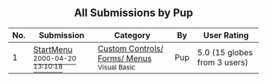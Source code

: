 ﻿<div align="center">

## All Submissions by Pup

</div>

No.  | Submission | Category | By   | User Rating
---- | ---------- | -------- | ---- | -----------
1 | [StartMenu<br /><sup>2000-04-20 13:10:18</sup>](https://github.com/Planet-Source-Code/pup-startmenu__1-7417) | [Custom Controls/ Forms/  Menus<br /><sup>Visual Basic</sup>](../ByCategory/custom-controls-forms-menus__1-4.md) | Pup | 5.0 (15 globes from 3 users)
